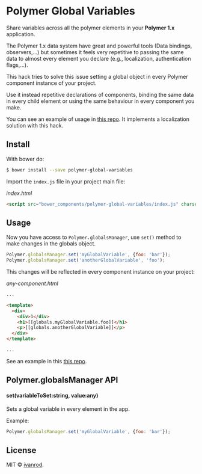# Polymer Global Variables

Share variables across all the polymer elements in your **Polymer 1.x** application.

The Polymer 1.x data system have great and powerful tools (Data bindings, observers,...) but sometimes it feels very repetitive to passing the same data to almost every element you declare (e.g., localization, authentication flags,...).

This hack tries to solve this issue setting a global object in every Polymer component instance of your project.

Use it instead repetitive declarations of components, binding the same data in every child element or using the same behaviour in every component you make.

You can see an example of usage in [this repo](https://github.com/ivanrod/polymer-global-variables-demo). It implements a localization solution with this hack.

## Install

With bower do:

```bash
$ bower install --save polymer-global-variables
```

Import the `index.js` file in your project main file:

*index.html*
```html
<script src="bower_components/polymer-global-variables/index.js" charset="utf-8"></script>
```

## Usage

Now you have access to `Polymer.globalsManager`, use `set()` method to make changes in the globals object.

```javascript
Polymer.globalsManager.set('myGlobalVariable', {foo: 'bar'});
Polymer.globalsManager.set('anotherGlobalVariable', 'foo');
```

This changes will be reflected in every component instance on your project:

*any-component.html*
```html
...

<template>
  <div>
    <div>1</div>
    <h1>[[globals.myGlobalVariable.foo]]</h1>
    <p>[[globals.anotherGlobalVariable]]</p>
  </div>
</template>

...
```

See an example in this [this repo](https://github.com/ivanrod/polymer-global-variables-demo).

## Polymer.globalsManager API

#### set(variableToSet:string, value:any)

Sets a global variable in every element in the app.

Example:

```javascript
Polymer.globalsManager.set('myGlobalVariable', {foo: 'bar'});
```

## License

MIT © [ivanrod](https://github.com/ivanrod).
